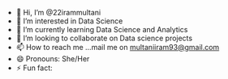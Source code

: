 - 👋 Hi, I’m @22irammultani
- 👀 I’m interested in Data Science
- 🌱 I’m currently learning Data Science and Analytics
- 💞️ I’m looking to collaborate on Data science projects
- 📫 How to reach me ...mail me on multaniiram93@gmail.com
- 😄 Pronouns: She/Her
- ⚡ Fun fact: 

<!---
22irammultani/22irammultani is a ✨ special ✨ repository because its `README.md` (this file) appears on your GitHub profile.
You can click the Preview link to take a look at your changes.
--->
